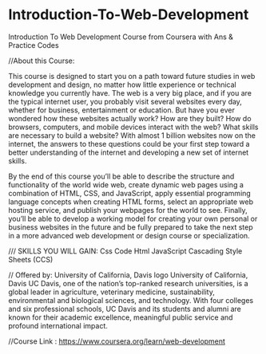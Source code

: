 # Introduction-To-Web-Development
Introduction To Web Development Course from Coursera with Ans &amp; Practice Codes


//About this Course:

This course is designed to start you on a path toward future studies in web development and design, no matter how little experience or technical knowledge you currently have. The web is a very big place, and if you are the typical internet user, you probably visit several websites every day, whether for business, entertainment or education. But have you ever wondered how these websites actually work? How are they built? How do browsers, computers, and mobile devices interact with the web? What skills are necessary to build a website? With almost 1 billion websites now on the internet, the answers to these questions could be your first step toward a better understanding of the internet and developing a new set of internet skills.  

By the end of this course you’ll be able to describe the structure and functionality of the world wide web, create dynamic web pages using a combination of HTML, CSS, and JavaScript, apply essential programming language concepts when creating HTML forms, select an appropriate web hosting service, and publish your webpages for the world to see. Finally, you’ll be able to develop a working model for creating your own personal or business websites in the future and be fully prepared to take the next step in a more advanced web development or design course or specialization.



///
SKILLS YOU WILL GAIN:
Css Code
Html
JavaScript
Cascading Style Sheets (CCS)

//
Offered by:
University of California, Davis logo
University of California, Davis
UC Davis, one of the nation’s top-ranked research universities, is a global leader in agriculture, veterinary medicine, sustainability, environmental and biological sciences, and technology. With four colleges and six professional schools, UC Davis and its students and alumni are known for their academic excellence, meaningful public service and profound international impact.


//Course Link : https://www.coursera.org/learn/web-development
